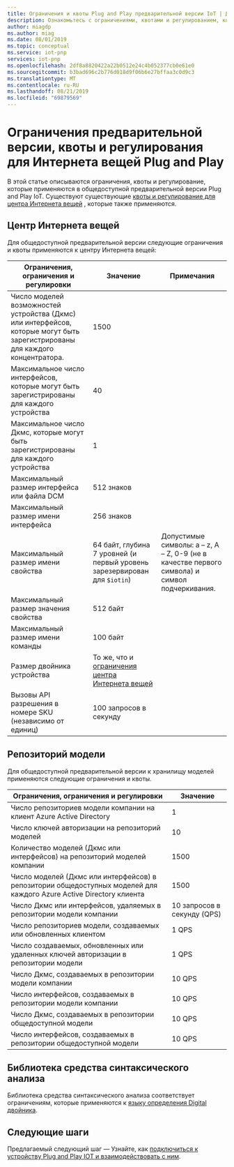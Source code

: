 ```yaml
---
title: Ограничения и квоты Plug and Play предварительной версии IoT | Документация Майкрософт
description: Ознакомьтесь с ограничениями, квотами и регулированием, которые применяются при использовании предварительной версии IoT Plug and Play.
author: miagdp
ms.author: miag
ms.date: 08/01/2019
ms.topic: conceptual
ms.service: iot-pnp
services: iot-pnp
ms.openlocfilehash: 2df8a8820422a22b0512e24c4b052377cb0e61e0
ms.sourcegitcommit: b3bad696c2b776d018d9f06b6e27bffaa3c0d9c3
ms.translationtype: MT
ms.contentlocale: ru-RU
ms.lasthandoff: 08/21/2019
ms.locfileid: "69879569"
---
```

# <a name="iot-plug-and-play-preview-limits-quotas-and-throttles"></a>Ограничения предварительной версии, квоты и регулирования для Интернета вещей Plug and Play

В этой статье описываются ограничения, квоты и регулирование, которые применяются в общедоступной предварительной версии Plug and Play IoT. Существуют существующие [квоты и регулирование для центра Интернета вещей](../iot-hub/iot-hub-devguide-quotas-throttling.md) , которые также применяются.

## <a name="iot-hub"></a>Центр Интернета вещей

Для общедоступной предварительной версии следующие ограничения и квоты применяются к центру Интернета вещей:

| Ограничения, ограничения и регулировки | Значение | Примечания |
|-----|-----|-----|
| Число моделей возможностей устройства (Дкмс) или интерфейсов, которые могут быть зарегистрированы для каждого концентратора. | 1500 ||
| Максимальное число интерфейсов, которые могут быть зарегистрированы для каждого устройства | 40 ||
| Максимальное число Дкмс, которые могут быть зарегистрированы для каждого устройства | 1 ||
| Максимальный размер интерфейса или файла DCM | 512 знаков ||
| Максимальный размер имени интерфейса | 256 знаков ||
| Максимальный размер имени свойства  | 64 байт, глубина 7 уровней (и первый уровень зарезервирован для `$iotin`) | Допустимые символы: a – z, A – Z, 0-9 (не в качестве первого символа) и символ подчеркивания. |
| Максимальный размер значения свойства | 512 байт ||
| Максимальный размер имени команды | 100 байт ||
| Размер двойника устройства | То же, что и [ограничения центра Интернета вещей](../iot-hub/iot-hub-devguide-device-twins.md#device-twin-size) ||
| Вызовы API разрешения в номере SKU (независимо от единиц) | 100 запросов в секунду ||

## <a name="model-repository"></a>Репозиторий модели

Для общедоступной предварительной версии к хранилищу моделей применяются следующие ограничения и квоты.

| Ограничения, ограничения и регулировки| Значение |
|-----|-----|
| Число репозиториев модели компании на клиент Azure Active Directory | 1 |
| Число ключей авторизации на репозиторий моделей | 10  |
| Количество моделей (Дкмс или интерфейсов) на репозиторий моделей компании| 1500  |
| Число моделей (Дкмс или интерфейсов) в репозитории общедоступных моделей для каждого Azure Active Directory клиента| 1500  |
| Число Дкмс или интерфейсов, удаляемых в репозитории модели компании | 10 запросов в секунду (QPS)|
| Число репозиториев модели, создаваемых или обновленных клиентом| 1 QPS |
| Число создаваемых, обновленных или удаленных ключей авторизации в репозитории модели | 1 QPS|
| Число Дкмс, создаваемых в репозитории модели компании | 10 QPS |
| Число интерфейсов, создаваемых в репозитории модели компании | 10 QPS|
| Число Дкмс, создаваемых в репозитории общедоступной модели | 10 QPS|
| Число интерфейсов, создаваемых в репозитории общедоступной модели | 10 QPS|

## <a name="parser-library"></a>Библиотека средства синтаксического анализа

Библиотека средства синтаксического анализа соответствует ограничениям, которые применяются к [языку определения Digital двойника](https://github.com/Azure/IoTPlugandPlay/tree/master/DTDL).

## <a name="next-steps"></a>Следующие шаги

Предлагаемый следующий шаг — Узнайте, как [подключиться к устройству Plug and Play IOT и взаимодействовать с ним](./howto-develop-solution.md).
